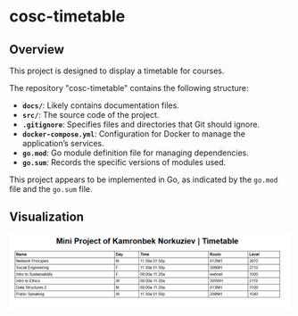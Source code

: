 # cosc-timetable

## Overview
This project is designed to display a timetable for courses.

The repository "cosc-timetable" contains the following structure:

- **`docs/`**: Likely contains documentation files.
- **`src/`**: The source code of the project.
- **`.gitignore`**: Specifies files and directories that Git should ignore.
- **`docker-compose.yml`**: Configuration for Docker to manage the application’s services.
- **`go.mod`**: Go module definition file for managing dependencies.
- **`go.sum`**: Records the specific versions of modules used.

This project appears to be implemented in Go, as indicated by the `go.mod` file and the `go.sum` file.

## Visualization
![Project Screenshot](docs/table-visual.png)